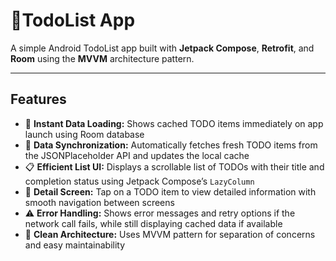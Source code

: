 # 📃TodoList App

A simple Android TodoList app built with **Jetpack Compose**, **Retrofit**, and **Room** using the **MVVM** architecture pattern.

---

## Features

- 🚀 **Instant Data Loading:** Shows cached TODO items immediately on app launch using Room database  
- 🔄 **Data Synchronization:** Automatically fetches fresh TODO items from the JSONPlaceholder API and updates the local cache  
- 📋 **Efficient List UI:** Displays a scrollable list of TODOs with their title and completion status using Jetpack Compose’s `LazyColumn`  
- 📝 **Detail Screen:** Tap on a TODO item to view detailed information with smooth navigation between screens  
- ⚠️ **Error Handling:** Shows error messages and retry options if the network call fails, while still displaying cached data if available  
- 🧩 **Clean Architecture:** Uses MVVM pattern for separation of concerns and easy maintainability  

